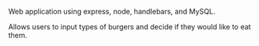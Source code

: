 Web application using express, node, handlebars, and MySQL.

Allows users to input types of burgers and decide if they would like to eat them.
